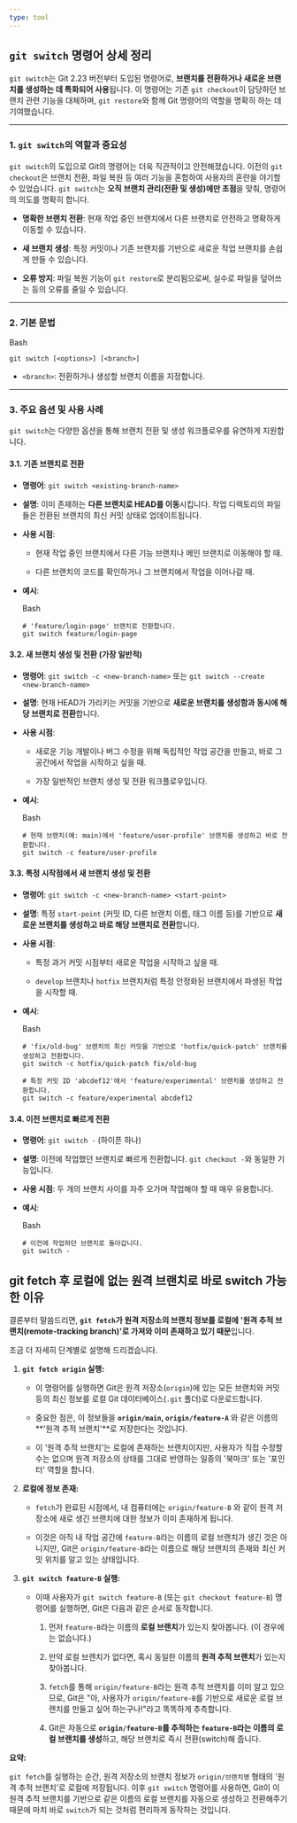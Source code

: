 ```yaml
---
type: tool
---
```

## `git switch` 명령어 상세 정리

`git switch`는 Git 2.23 버전부터 도입된 명령어로, **브랜치를 전환하거나 새로운 브랜치를 생성하는 데 특화되어 사용**됩니다. 이 명령어는 기존 `git checkout`이 담당하던 브랜치 관련 기능을 대체하며, `git restore`와 함께 Git 명령어의 역할을 명확히 하는 데 기여했습니다.

---

### 1. `git switch`의 역할과 중요성

`git switch`의 도입으로 Git의 명령어는 더욱 직관적이고 안전해졌습니다. 이전의 `git checkout`은 브랜치 전환, 파일 복원 등 여러 기능을 혼합하여 사용자의 혼란을 야기할 수 있었습니다. `git switch`는 **오직 브랜치 관리(전환 및 생성)에만 초점**을 맞춰, 명령어의 의도를 명확히 합니다.

- **명확한 브랜치 전환**: 현재 작업 중인 브랜치에서 다른 브랜치로 안전하고 명확하게 이동할 수 있습니다.
    
- **새 브랜치 생성**: 특정 커밋이나 기존 브랜치를 기반으로 새로운 작업 브랜치를 손쉽게 만들 수 있습니다.
    
- **오류 방지**: 파일 복원 기능이 `git restore`로 분리됨으로써, 실수로 파일을 덮어쓰는 등의 오류를 줄일 수 있습니다.
    

---

### 2. 기본 문법

Bash

```
git switch [<options>] [<branch>]
```

- `<branch>`: 전환하거나 생성할 브랜치 이름을 지정합니다.
    

---

### 3. 주요 옵션 및 사용 사례

`git switch`는 다양한 옵션을 통해 브랜치 전환 및 생성 워크플로우를 유연하게 지원합니다.

#### 3.1. 기존 브랜치로 전환

- **명령어**: `git switch <existing-branch-name>`
    
- **설명**: 이미 존재하는 **다른 브랜치로 HEAD를 이동**시킵니다. 작업 디렉토리의 파일들은 전환된 브랜치의 최신 커밋 상태로 업데이트됩니다.
    
- **사용 시점**:
    
    - 현재 작업 중인 브랜치에서 다른 기능 브랜치나 메인 브랜치로 이동해야 할 때.
        
    - 다른 브랜치의 코드를 확인하거나 그 브랜치에서 작업을 이어나갈 때.
        
- **예시**:
    
    Bash
    
    ```
    # 'feature/login-page' 브랜치로 전환합니다.
    git switch feature/login-page
    ```
    

#### 3.2. 새 브랜치 생성 및 전환 (가장 일반적)

- **명령어**: `git switch -c <new-branch-name>` 또는 `git switch --create <new-branch-name>`
    
- **설명**: 현재 HEAD가 가리키는 커밋을 기반으로 **새로운 브랜치를 생성함과 동시에 해당 브랜치로 전환**합니다.
    
- **사용 시점**:
    
    - 새로운 기능 개발이나 버그 수정을 위해 독립적인 작업 공간을 만들고, 바로 그 공간에서 작업을 시작하고 싶을 때.
        
    - 가장 일반적인 브랜치 생성 및 전환 워크플로우입니다.
        
- **예시**:
    
    Bash
    
    ```
    # 현재 브랜치(예: main)에서 'feature/user-profile' 브랜치를 생성하고 바로 전환합니다.
    git switch -c feature/user-profile
    ```
    

#### 3.3. 특정 시작점에서 새 브랜치 생성 및 전환

- **명령어**: `git switch -c <new-branch-name> <start-point>`
    
- **설명**: 특정 `start-point` (커밋 ID, 다른 브랜치 이름, 태그 이름 등)를 기반으로 **새로운 브랜치를 생성하고 바로 해당 브랜치로 전환**합니다.
    
- **사용 시점**:
    
    - 특정 과거 커밋 시점부터 새로운 작업을 시작하고 싶을 때.
        
    - `develop` 브랜치나 `hotfix` 브랜치처럼 특정 안정화된 브랜치에서 파생된 작업을 시작할 때.
        
- **예시**:
    
    Bash
    
    ```
    # 'fix/old-bug' 브랜치의 최신 커밋을 기반으로 'hotfix/quick-patch' 브랜치를 생성하고 전환합니다.
    git switch -c hotfix/quick-patch fix/old-bug
    
    # 특정 커밋 ID 'abcdef12'에서 'feature/experimental' 브랜치를 생성하고 전환합니다.
    git switch -c feature/experimental abcdef12
    ```
    

#### 3.4. 이전 브랜치로 빠르게 전환

- **명령어**: `git switch -` (하이픈 하나)
    
- **설명**: 이전에 작업했던 브랜치로 빠르게 전환합니다. `git checkout -`와 동일한 기능입니다.
    
- **사용 시점**: 두 개의 브랜치 사이를 자주 오가며 작업해야 할 때 매우 유용합니다.
    
- **예시**:
    
    Bash
    
    ```
    # 이전에 작업하던 브랜치로 돌아갑니다.
    git switch -
    ```


## git fetch 후 로컬에 없는 원격 브랜치로 바로 switch 가능한 이유

결론부터 말씀드리면, **`git fetch`가 원격 저장소의 브랜치 정보를 로컬에 '원격 추적 브랜치(remote-tracking branch)'로 가져와 이미 존재하고 있기 때문**입니다.

조금 더 자세히 단계별로 설명해 드리겠습니다.

1. **`git fetch origin` 실행:**
    
    - 이 명령어를 실행하면 Git은 원격 저장소(`origin`)에 있는 모든 브랜치와 커밋 등의 최신 정보를 로컬 Git 데이터베이스(`.git` 폴더)로 다운로드합니다.
        
    - 중요한 점은, 이 정보들을 **`origin/main`, `origin/feature-A`** 와 같은 이름의 **'원격 추적 브랜치'**로 저장한다는 것입니다.
        
    - 이 '원격 추적 브랜치'는 로컬에 존재하는 브랜치이지만, 사용자가 직접 수정할 수는 없으며 원격 저장소의 상태를 그대로 반영하는 일종의 '북마크' 또는 '포인터' 역할을 합니다.
        
2. **로컬에 정보 존재:**
    
    - `fetch`가 완료된 시점에서, 내 컴퓨터에는 `origin/feature-B` 와 같이 원격 저장소에 새로 생긴 브랜치에 대한 정보가 이미 존재하게 됩니다.
        
    - 이것은 아직 내 작업 공간에 `feature-B`라는 이름의 로컬 브랜치가 생긴 것은 아니지만, Git은 `origin/feature-B`라는 이름으로 해당 브랜치의 존재와 최신 커밋 위치를 알고 있는 상태입니다.
        
3. **`git switch feature-B` 실행:**
    
    - 이때 사용자가 `git switch feature-B` (또는 `git checkout feature-B`) 명령어를 실행하면, Git은 다음과 같은 순서로 동작합니다.
        
        1. 먼저 `feature-B`라는 이름의 **로컬 브랜치**가 있는지 찾아봅니다. (이 경우에는 없습니다.)
            
        2. 만약 로컬 브랜치가 없다면, 혹시 동일한 이름의 **원격 추적 브랜치**가 있는지 찾아봅니다.
            
        3. `fetch`를 통해 `origin/feature-B`라는 원격 추적 브랜치를 이미 알고 있으므로, Git은 "아, 사용자가 `origin/feature-B`를 기반으로 새로운 로컬 브랜치를 만들고 싶어 하는구나!"라고 똑똑하게 추측합니다.
            
        4. Git은 자동으로 **`origin/feature-B`를 추적하는 `feature-B`라는 이름의 로컬 브랜치를 생성**하고, 해당 브랜치로 즉시 전환(switch)해 줍니다.
            

**요약:**

`git fetch`를 실행하는 순간, 원격 저장소의 브랜치 정보가 `origin/브랜치명` 형태의 '원격 추적 브랜치'로 로컬에 저장됩니다. 이후 `git switch` 명령어를 사용하면, Git이 이 원격 추적 브랜치를 기반으로 같은 이름의 로컬 브랜치를 자동으로 생성하고 전환해주기 때문에 마치 바로 `switch`가 되는 것처럼 편리하게 동작하는 것입니다.